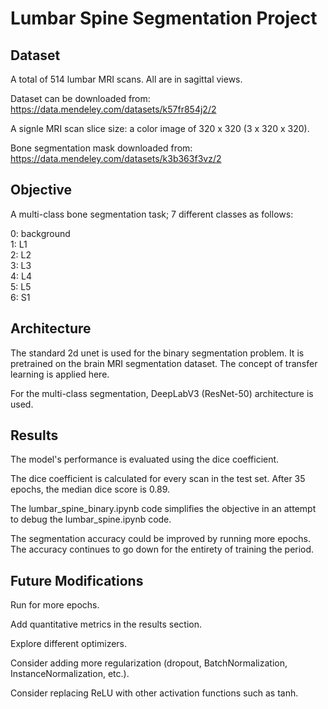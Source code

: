 # Lumbar Spine Segmentation Project

## Dataset
A total of 514 lumbar MRI scans. All are in sagittal views. 

Dataset can be downloaded from: https://data.mendeley.com/datasets/k57fr854j2/2​

A signle MRI scan slice size: a color image of 320 x 320​ (3 x 320 x 320).

Bone segmentation mask downloaded from: https://data.mendeley.com/datasets/k3b363f3vz/2

## Objective

A multi-class bone segmentation task; 7 different classes as follows:

0: background <br>
1: L1 <br>
2: L2 <br>
3: L3 <br>
4: L4 <br>
5: L5 <br>
6: S1

## Architecture
The standard 2d unet is used for the binary segmentation problem. It is pretrained on the brain MRI segmentation dataset. The concept of transfer learning is applied here.

For the multi-class segmentation, DeepLabV3 (ResNet-50) architecture is used. 

## Results
The model's performance is evaluated using the dice coefficient.

The dice coefficient is calculated for every scan in the test set. After 35 epochs, the median dice score is 0.89. 

The lumbar_spine_binary.ipynb code simplifies the objective in an attempt to debug the lumbar_spine.ipynb code. 

The segmentation accuracy could be improved by running more epochs. The accuracy continues to go down for the entirety of training the period.

## Future Modifications
Run for more epochs.

Add quantitative metrics in the results section.

Explore different optimizers.

Consider adding more regularization (dropout, BatchNormalization, InstanceNormalization, etc.).

Consider replacing ReLU with other activation functions such as tanh.